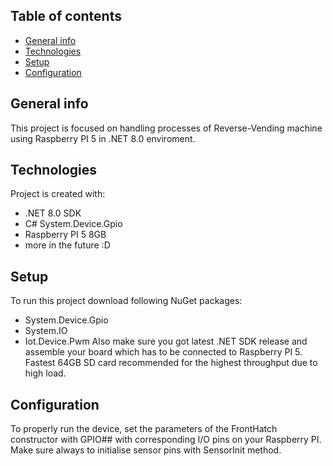 ## Table of contents 
* [General info](#general-info)
* [Technologies](#technologies)
* [Setup](#setup)
* [Configuration](#configuration)

## General info
This project is focused on handling processes of Reverse-Vending machine using Raspberry PI 5 in .NET 8.0 enviroment.

## Technologies
Project is created with:
* .NET 8.0 SDK 
* C# System.Device.Gpio
* Raspberry PI 5 8GB
* more in the future :D

## Setup
To run this project download following NuGet packages:
* System.Device.Gpio
* System.IO
* Iot.Device.Pwm
Also make sure you got latest .NET SDK release and assemble your board which has to be connected to Raspberry PI 5. Fastest 64GB SD card recommended for the highest throughput due to high load. 
 
## Configuration
To properly run the device, set the parameters of the FrontHatch constructor with GPIO## with corresponding I/O pins on your Raspberry PI. Make sure always to initialise sensor pins with SensorInit method.
